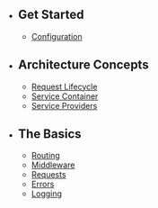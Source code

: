 
- ## Get Started
    - [Configuration](configuration.md)

- ## Architecture Concepts
    - [Request Lifecycle](lifecycle.md)
    - [Service Container](container.md)
    - [Service Providers](providers.md)

- ## The Basics
    - [Routing](routing.md)
    - [Middleware](middleware.md)
    - [Requests](requests.md)
    - [Errors](errors.md)
    - [Logging](logging.md)


